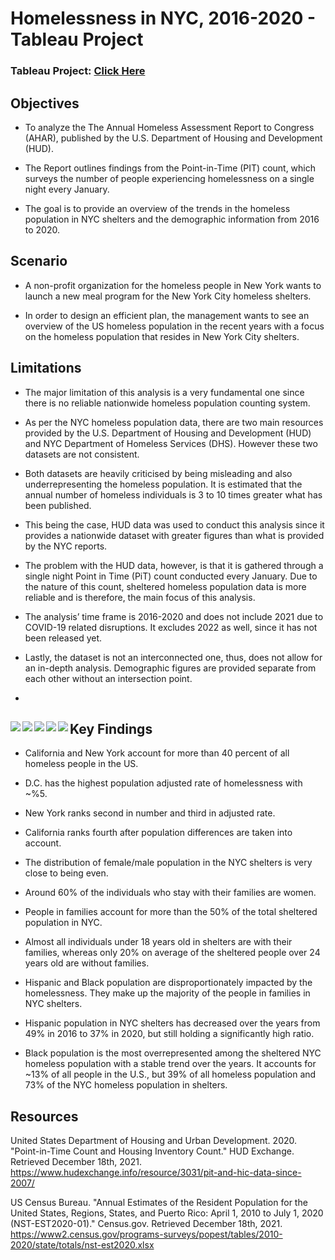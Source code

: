 # Homelessness in NYC, 2016-2020 - Tableau Project

### Tableau Project: [Click Here](https://public.tableau.com/shared/RFD3SQKKY?:display_count=n&:origin=viz_share_link)


## Objectives

- To analyze the The Annual Homeless Assessment Report to Congress (AHAR), published by the U.S. Department of Housing and Development (HUD). 

- The Report outlines findings from the Point-in-Time (PIT) count, which surveys the number of people experiencing homelessness on a single night every January.

- The goal is to provide an overview of the trends in the homeless population in NYC shelters and the demographic information from 2016 to 2020.


## Scenario

- A non-profit organization for the homeless people in New York wants to launch a new meal program for the New York City homeless shelters.

- In order to design an efficient plan, the management wants to see an overview of the US homeless population in the recent years with a focus on the homeless population that resides in New York City shelters.


## Limitations

- The major limitation of this analysis is a very fundamental one since there is no reliable nationwide homeless population counting system.

- As per the NYC homeless population data, there are two main resources provided by the U.S. Department of Housing and Development (HUD) and NYC Department of Homeless Services (DHS). However these two datasets are not consistent.

- Both datasets are heavily criticised by being misleading and also underrepresenting the homeless population. It is estimated that the annual number of homeless individuals is 3 to 10 times greater what has been published.

- This being the case, HUD data was used to conduct this analysis since it provides a nationwide dataset with greater figures than what is provided by the NYC reports.

- The problem with the HUD data, however, is that it is gathered through a single night Point in Time (PiT) count conducted every January. Due to the nature of this count, sheltered homeless population data is more reliable and is therefore, the main focus of this analysis.

- The analysis’ time frame is 2016-2020 and does not include 2021 due to COVID-19 related disruptions. It excludes 2022 as well, since it has not been released yet.

- Lastly, the dataset is not an interconnected one, thus, does not allow for an in-depth analysis. Demographic figures are provided separate from each other without an intersection point.


-
<a href="https://github.com/Hazal-Y/Homelessness-in-NYC-Tableau-Project/blob/main/P-1.png"><img align="left" width="auto" height="auto" src="https://github.com/Hazal-Y/Homelessness-in-NYC-Tableau-Project/blob/main/P-1.png"></a>
-
<a href="https://github.com/Hazal-Y/Homelessness-in-NYC-Tableau-Project/blob/main/P-2.png"><img align="left" width="auto" height="auto" src="https://github.com/Hazal-Y/Homelessness-in-NYC-Tableau-Project/blob/main/P-2.png"></a>
-
<a href="https://github.com/Hazal-Y/Homelessness-in-NYC-Tableau-Project/blob/main/P-3.png"><img align="left" width="auto" height="auto" src="https://github.com/Hazal-Y/Homelessness-in-NYC-Tableau-Project/blob/main/P-3.png"></a>
-
<a href="https://github.com/Hazal-Y/Homelessness-in-NYC-Tableau-Project/blob/main/P-4.png"><img align="left" width="auto" height="auto" src="https://github.com/Hazal-Y/Homelessness-in-NYC-Tableau-Project/blob/main/P-4.png"></a>
-
<a href="https://github.com/Hazal-Y/Homelessness-in-NYC-Tableau-Project/blob/main/P-5.png"><img align="left" width="auto" height="auto" src="https://github.com/Hazal-Y/Homelessness-in-NYC-Tableau-Project/blob/main/P-5.png"></a>
-


## Key Findings

- California and New York account for more than 40 percent of all homeless people in the US.

- D.C. has the highest population adjusted rate of homelessness with ~%5.

- New York ranks second in number and third in adjusted rate. 

- California ranks fourth after population differences are taken into account.

- The distribution of female/male population in the NYC shelters is very close to being even.

- Around 60% of the individuals who stay with their families are women.

- People in families account for more than the 50% of the total sheltered population in NYC.

- Almost all individuals under 18 years old in shelters are with their families, whereas only 20% on average of the sheltered people over 24 years old are without families.

- Hispanic and Black population are disproportionately impacted by the homelessness. They make up the majority of the people in families in NYC shelters.

- Hispanic population in NYC shelters has decreased over the years from 49% in 2016 to 37% in 2020, but still holding a significantly high ratio.

- Black population is the most overrepresented among the sheltered NYC homeless population with a stable trend over the years. It accounts for ~13% of all people in the U.S., but 39% of all homeless population and 73% of the NYC homeless population in shelters.


## Resources

United States Department of Housing and Urban     Development. 2020. "Point-in-Time Count and Housing Inventory Count." HUD Exchange. Retrieved December 18th, 2021.  https://www.hudexchange.info/resource/3031/pit-and-hic-data-since-2007/


US Census Bureau. "Annual Estimates of the Resident Population for the United States, Regions, States, and Puerto Rico: April 1, 2010 to July 1, 2020 (NST-EST2020-01)." Census.gov. Retrieved December 18th, 2021. https://www2.census.gov/programs-surveys/popest/tables/2010-2020/state/totals/nst-est2020.xlsx

